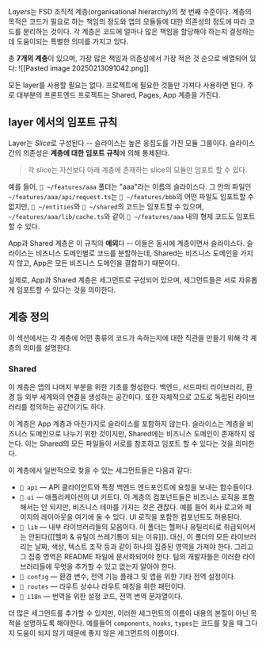 *Layers*는 FSD 조직적 계층(organisational hierarchy)의 첫 번째 수준이다. 계층의 목적은 코드가 필요로 하는 책임의 정도와 앱의 모듈들에 대한 의존성의 정도에 따라 코드를 분리하는 것이다. 각 계층은 코드에 얼마나 많은 책임을 할당해야 하는지 결정하는데 도움이되는 특별한 의미를 가지고 있다.

총 **7개의 계층**이 있으며, 가장 많은 책임과 의존성에서 가장 적은 것 순으로 배열되어 있다:
![[Pasted image 20250213091042.png]]

모든 layer를 사용할 필요는 없다. 프로젝트에 필요한 것들만 가져다 사용하면 된다. 주로 대부분의 프론트엔드 프로젝트는 Shared, Pages, App 계층을 가진다.

## layer 에서의 임포트 규칙

Layer는 *Slice*로 구성된다 -- 슬라이스는 높은 응집도를 가진 모듈 그룹이다. 슬라이스간의 의존성은 **계층에 대한 임포트 규칙**에 의해 통제된다.

> 각 slice는 자신보다 아래 계층에 존재하는 slice의 모듈만 임포트 할 수 있다.

예를 들어, `📁 ~/features/aaa` 폴더는 "aaa"라는 이름의 슬라이스다. 그 안의 파일인 `~/features/aaa/api/request.ts`는 `📁 ~/features/bbb`의 어떤 파일도 임포트할 수 없지만, `📁 ~/entities`와 `📁 ~/shared`의 코드는 임포트할 수 있으며, `~/features/aaa/lib/cache.ts`와 같이 `📁 ~/features/aaa` 내의 형제 코드도 임포트할 수 있다.

App과 Shared 계층은 이 규칙의 **예외**다 -- 이들은 동시에 계층이면서 슬라이스다. 슬라이스는 비즈니스 도메인별로 코드를 분할하는데, Shared는 비즈니스 도메인을 가지지 않고, App은 모든 비즈니스 도메인을 결합하기 때문이다.

실제로, App과 Shared 계층은 세그먼트로 구성되어 있으며, 세그먼트들은 서로 자유롭게 임포트할 수 있다는 것을 의미한다.

## 계층 정의

이 섹션에서는 각 계층에 어떤 종류의 코드가 속하는지에 대한 직관을 만들기 위해 각 계층의 의미를 설명한다.

### Shared
이 계층은 앱의 나머지 부분을 위한 기초를 형성한다. 백엔드, 서드파티 라이브러리, 환경 등 외부 세계와의 연결을 생성하는 공간이다. 또한 자체적으로 고도로 독립된 라이브러리를 정의하는 공간이기도 하다.

이 계층은 App 계층과 마찬가지로 슬라이스를 포함하지 않는다. 슬라이스는 계층을 비즈니스 도메인으로 나누기 위한 것이지만, Shared에는 비즈니스 도메인이 존재하지 않는다. 이는 Shared의 모든 파일들이 서로를 참조하고 임포트 할 수 있다는 것을 의미한다.

이 계층에서 일반적으로 찾을 수 있는 세그먼트들은 다음과 같다:
- `📁 api` — API 클라이언트와 특정 백엔드 엔드포인트에 요청을 보내는 함수들이다.
- `📁 ui` — 애플리케이션의 UI 키트다. 이 계층의 컴포넌트들은 비즈니스 로직을 포함해서는 안 되지만, 비즈니스 테마를 가지는 것은 괜찮다. 예를 들어 회사 로고와 페이지의 레이아웃을 여기에 둘 수 있다. UI 로직을 포함한 컴포넌트도 허용된다.
- `📁 lib` — 내부 라이브러리들의 모음이다. 이 폴더는 헬퍼나 유틸리티로 취급되어서는 안된다([[헬퍼 & 유틸이 쓰레기통이 되는 이유]]). 대신, 이 폴더의 모든 라이브러리는 날짜, 색상, 텍스트 조작 등과 같이 하나의 집중된 영역을 가져야 한다. 그리고 그 집중 영역은 README 파일에 문서화되어야 한다. 팀의 개발자들은 이러한 라이브러리들에 무엇을 추가할 수 있고 없는지 알아야 한다.
- `📁 config` — 환경 변수, 전역 기능 플래그 및 앱을 위한 기타 전역 설정이다.
- `📁 routes` — 라우트 상수나 라우트 매칭을 위한 패턴이다.
- `📁 i18n` — 번역을 위한 설정 코드, 전역 번역 문자열이다.

더 많은 세그먼트를 추가할 수 있지만, 이러한 세그먼트의 이름이 내용의 본질이 아닌 목적을 설명하도록 해야한다. 예를들어 `components`, `hooks`, `types`는 코드를 찾을 때 그다지 도움이 되지 않기 때문에 좋지 않은 세그먼트의 이름이다.

